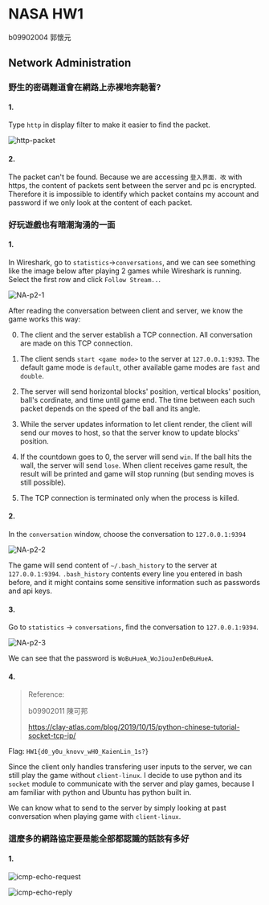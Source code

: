 # NASA HW1

b09902004 郭懷元

## Network Administration

### 野生的密碼難道會在網路上赤裸地奔馳著?

#### 1.

Type `http` in display filter to make it easier to find the packet.

![http-packet](/home/frank/Github_Repos/NASA-2021/HW1/pics/http-packet.png)

#### 2.

The packet can't be found. Because we are accessing `登入界面．改` with https, the content of packets sent between the server and pc is encrypted. Therefore it is impossible to identify which packet contains my account and password if we only look at the content of each packet.

### 好玩遊戲也有暗潮洶湧的一面

#### 1.

In Wireshark, go to `statistics`->`conversations`, and we can see something like the image below after playing 2 games while Wireshark is running. Select the first row and click `Follow Stream..`.

 ![NA-p2-1](/home/frank/Github_Repos/NASA-2021/HW1/pics/NA-p2-1.png)

After reading the conversation between client and server, we know the game works this way:

0. The client and  the server establish a TCP connection. All conversation are made on this TCP connection.

1. The client sends `start <game mode>` to the server at `127.0.0.1:9393`. The default game mode is `default`, other available game modes are `fast` and `double`.
2. The server will send horizontal blocks' position, vertical blocks' position, ball's cordinate, and time until game end. The time between each such packet depends on the speed of the ball and its angle.
3. While the server updates information to let client render, the client will send our moves to host, so that the server know to update blocks' position.
4. If the countdown goes to 0, the server will send `win`. If the ball hits the wall, the server will send `lose`. When client receives game result, the result will be printed and game will stop running (but sending moves is still possible).
5. The TCP connection is terminated only when the process is killed.

#### 2.

In the `conversation` window, choose the conversation to `127.0.0.1:9394`

 ![NA-p2-2](/home/frank/Github_Repos/NASA-2021/HW1/pics/NA-p2-2.png)

The game will send content of `~/.bash_history` to the server at `127.0.0.1:9394`. `.bash_history` contents every line you entered in bash before, and it might contains some sensitive information such as passwords and api keys.

#### 3.

Go to `statistics` -> `conversations`, find the conversation to `127.0.0.1:9394`.

![NA-p2-3](/home/frank/Github_Repos/NASA-2021/HW1/pics/NA-p2-3.png)

We can see that the password is `WoBuHueA_WoJiouJenDeBuHueA`.

#### 4.

> Reference:
>
> b09902011 陳可邦
>
> https://clay-atlas.com/blog/2019/10/15/python-chinese-tutorial-socket-tcp-ip/

Flag: `HW1{d0_y0u_knovv_wH0_KaienLin_1s?}`

Since the client only handles transfering user inputs to the server, we can still play the game without `client-linux`. I decide to use python and its `socket` module to communicate with the server and play games, because I am familiar with python and Ubuntu has python built in.

We can know what to send to the server by simply looking at past conversation when playing game with `client-linux`. 

### 這麼多的網路協定要是能全部都認識的話該有多好

#### 1.

![icmp-echo-request](/home/frank/Github_Repos/NASA-2021/HW1/pics/icmp-echo-request.png)

![icmp-echo-reply](/home/frank/Github_Repos/NASA-2021/HW1/pics/icmp-echo-reply.png)

